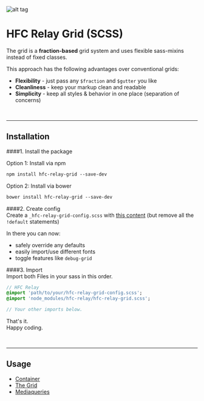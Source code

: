![alt tag](https://dl.dropboxusercontent.com/u/7534528/HFC/Relay/relay_logo.jpg)

# HFC Relay Grid (SCSS)
The grid is a **fraction-based** grid system and uses flexible sass-mixins instead of fixed classes.<br>

This approach has the following advantages over conventional grids:<br>

- **Flexibility** - just pass any ```$fraction``` and ```$gutter``` you like
- **Cleanliness** - keep your markup clean and readable
- **Simplicity** - keep all styles & behavior in one place (separation of concerns)


<br><hr>
## Installation

####1. Install the package<br>

Option 1: Install via npm
```sass
npm install hfc-relay-grid --save-dev
```

Option 2: Install via bower
```sass
bower install hfc-relay-grid --save-dev
```


####2. Create config<br> 
Create a `_hfc-relay-grid-config.scss` with [this content](src/_hfc-relay-grid-config.scss) (but remove all the `!default` statements) <br>

In there you can now:
- safely override any defaults
- easily import/use different fonts 
- toggle features like `debug-grid`


####3. Import<br> 
Import both Files in your sass in this order.
```sass
// HFC Relay
@import 'path/to/your/hfc-relay-grid-config.scss';
@import 'node_modules/hfc-relay/hfc-relay-grid.scss';

// Your other imports below.
```

That's it. <br>
Happy coding.


<br><hr>
## Usage

- [Container](docs/container.md)
- [The Grid](docs/grid.md)
- [Mediaqueries](docs/mediaqueries.md)
